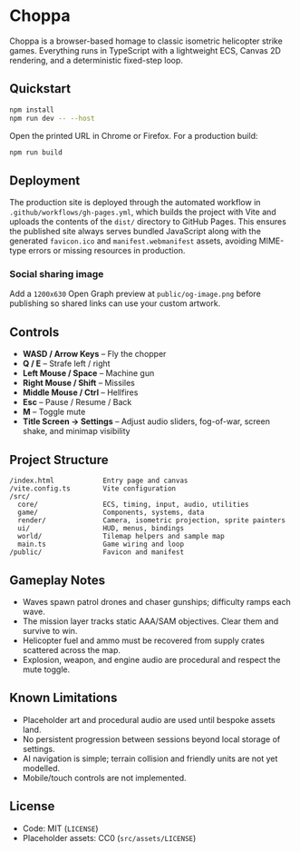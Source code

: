 # Choppa

Choppa is a browser-based homage to classic isometric helicopter strike games. Everything runs in TypeScript with a lightweight ECS, Canvas 2D rendering, and a deterministic fixed-step loop.

## Quickstart

```bash
npm install
npm run dev -- --host
```

Open the printed URL in Chrome or Firefox. For a production build:

```bash
npm run build
```

## Deployment

The production site is deployed through the automated workflow in
`.github/workflows/gh-pages.yml`, which builds the project with Vite and uploads the
contents of the `dist/` directory to GitHub Pages. This ensures the published
site always serves bundled JavaScript along with the generated `favicon.ico` and
`manifest.webmanifest` assets, avoiding MIME-type errors or missing resources in
production.

### Social sharing image

Add a `1200x630` Open Graph preview at `public/og-image.png` before publishing so shared links can use your custom artwork.

## Controls

- **WASD / Arrow Keys** – Fly the chopper
- **Q / E** – Strafe left / right
- **Left Mouse / Space** – Machine gun
- **Right Mouse / Shift** – Missiles
- **Middle Mouse / Ctrl** – Hellfires
- **Esc** – Pause / Resume / Back
- **M** – Toggle mute
- **Title Screen → Settings** – Adjust audio sliders, fog-of-war, screen shake, and minimap visibility

## Project Structure

```
/index.html            Entry page and canvas
/vite.config.ts        Vite configuration
/src/
  core/                ECS, timing, input, audio, utilities
  game/                Components, systems, data
  render/              Camera, isometric projection, sprite painters
  ui/                  HUD, menus, bindings
  world/               Tilemap helpers and sample map
  main.ts              Game wiring and loop
/public/               Favicon and manifest
```

## Gameplay Notes

- Waves spawn patrol drones and chaser gunships; difficulty ramps each wave.
- The mission layer tracks static AAA/SAM objectives. Clear them and survive to win.
- Helicopter fuel and ammo must be recovered from supply crates scattered across the map.
- Explosion, weapon, and engine audio are procedural and respect the mute toggle.

## Known Limitations

- Placeholder art and procedural audio are used until bespoke assets land.
- No persistent progression between sessions beyond local storage of settings.
- AI navigation is simple; terrain collision and friendly units are not yet modelled.
- Mobile/touch controls are not implemented.

## License

- Code: MIT (`LICENSE`)
- Placeholder assets: CC0 (`src/assets/LICENSE`)
